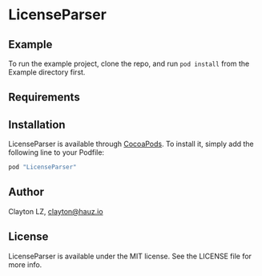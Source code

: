 # LicenseParser

## Example

To run the example project, clone the repo, and run `pod install` from the Example directory first.

## Requirements

## Installation

LicenseParser is available through [CocoaPods](http://cocoapods.org). To install
it, simply add the following line to your Podfile:

```ruby
pod "LicenseParser"
```

## Author

Clayton LZ, clayton@hauz.io

## License

LicenseParser is available under the MIT license. See the LICENSE file for more info.
